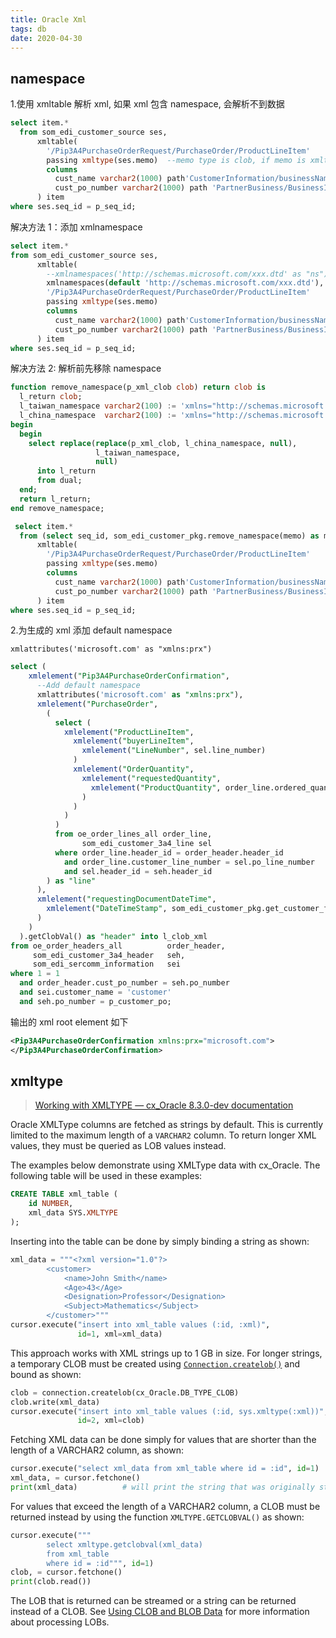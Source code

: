 ```yaml
---
title: Oracle Xml
tags: db
date: 2020-04-30
---
```


## namespace

1.使用 xmltable 解析 xml, 如果 xml 包含 namespace, 会解析不到数据

```sql
select item.*
  from som_edi_customer_source ses,
      xmltable(
        '/Pip3A4PurchaseOrderRequest/PurchaseOrder/ProductLineItem'
        passing xmltype(ses.memo)  --memo type is clob, if memo is xmltype can direct use passing ses.memo
        columns
          cust_name varchar2(1000) path'CustomerInformation/businessName',
          cust_po_number varchar2(1000) path 'PartnerBusiness/BusinessIdentifier'
      ) item
where ses.seq_id = p_seq_id;
```

解决方法 1：添加 xmlnamespace

```sql
select item.*
from som_edi_customer_source ses,
      xmltable(
        --xmlnamespaces('http://schemas.microsoft.com/xxx.dtd' as "ns"),
        xmlnamespaces(default 'http://schemas.microsoft.com/xxx.dtd'),
        '/Pip3A4PurchaseOrderRequest/PurchaseOrder/ProductLineItem'
        passing xmltype(ses.memo)
        columns
          cust_name varchar2(1000) path'CustomerInformation/businessName',
          cust_po_number varchar2(1000) path 'PartnerBusiness/BusinessIdentifier'
      ) item
where ses.seq_id = p_seq_id;
```

解决方法 2: 解析前先移除 namespace

```sql
function remove_namespace(p_xml_clob clob) return clob is
  l_return clob;
  l_taiwan_namespace varchar2(100) := 'xmlns="http://schemas.microsoft.com/xxx.dtd"';
  l_china_namespace  varchar2(100) := 'xmlns="http://schemas.microsoft.com/yyy.dtd"';
begin
  begin
    select replace(replace(p_xml_clob, l_china_namespace, null),
                   l_taiwan_namespace,
                   null)
      into l_return
      from dual;
  end;
  return l_return;
end remove_namespace;
```

```sql
 select item.*
  from (select seq_id, som_edi_customer_pkg.remove_namespace(memo) as memo from som_edi_customer_source) ses,
      xmltable(
        '/Pip3A4PurchaseOrderRequest/PurchaseOrder/ProductLineItem'
        passing xmltype(ses.memo)
        columns
          cust_name varchar2(1000) path'CustomerInformation/businessName',
          cust_po_number varchar2(1000) path 'PartnerBusiness/BusinessIdentifier'
      ) item
where ses.seq_id = p_seq_id;
```

2.为生成的 xml 添加 default namespace

`xmlattributes('microsoft.com' as "xmlns:prx")`

```sql
select (
    xmlelement("Pip3A4PurchaseOrderConfirmation",
      --Add default namespace
      xmlattributes('microsoft.com' as "xmlns:prx"),
      xmlelement("PurchaseOrder",
        (
          select (
            xmlelement("ProductLineItem",
              xmlelement("buyerLineItem",
                xmlelement("LineNumber", sel.line_number)
              )
              xmlelement("OrderQuantity",
                xmlelement("requestedQuantity",
                  xmlelement("ProductQuantity", order_line.ordered_quantity)
                )
              )
            )
          )
          from oe_order_lines_all order_line,
                som_edi_customer_3a4_line sel
          where order_line.header_id = order_header.header_id
            and order_line.customer_line_number = sel.po_line_number
            and sel.header_id = seh.header_id
        ) as "line"
      ),
      xmlelement("requestingDocumentDateTime",
        xmlelement("DateTimeStamp", som_edi_customer_pkg.get_customer_format_date(sysdate))
      )
    )
  ).getClobVal() as "header" into l_clob_xml
from oe_order_headers_all          order_header,
     som_edi_customer_3a4_header   seh,
     som_edi_sercomm_information   sei
where 1 = 1
  and order_header.cust_po_number = seh.po_number
  and sei.customer_name = 'customer'
  and seh.po_number = p_customer_po;
```

输出的 xml root element 如下

```xml
<Pip3A4PurchaseOrderConfirmation xmlns:prx="microsoft.com">
</Pip3A4PurchaseOrderConfirmation>
```

## xmltype

> [Working with XMLTYPE — cx_Oracle 8.3.0-dev documentation](https://cx-oracle.readthedocs.io/en/latest/user_guide/xml_data_type.html)

Oracle XMLType columns are fetched as strings by default. This is currently limited to the maximum length of a `VARCHAR2` column. To return longer XML values, they must be queried as LOB values instead.

The examples below demonstrate using XMLType data with cx_Oracle. The following table will be used in these examples:

```sql
CREATE TABLE xml_table (
    id NUMBER,
    xml_data SYS.XMLTYPE
);
```

Inserting into the table can be done by simply binding a string as shown:

```python
xml_data = """<?xml version="1.0"?>
        <customer>
            <name>John Smith</name>
            <Age>43</Age>
            <Designation>Professor</Designation>
            <Subject>Mathematics</Subject>
        </customer>"""
cursor.execute("insert into xml_table values (:id, :xml)",
               id=1, xml=xml_data)
```

This approach works with XML strings up to 1 GB in size. For longer strings, a temporary CLOB must be created using [`Connection.createlob()`](https://cx-oracle.readthedocs.io/en/latest/api_manual/connection.html#Connection.createlob) and bound as shown:

```python
clob = connection.createlob(cx_Oracle.DB_TYPE_CLOB)
clob.write(xml_data)
cursor.execute("insert into xml_table values (:id, sys.xmltype(:xml))",
               id=2, xml=clob)
```

Fetching XML data can be done simply for values that are shorter than the length of a VARCHAR2 column, as shown:

```python
cursor.execute("select xml_data from xml_table where id = :id", id=1)
xml_data, = cursor.fetchone()
print(xml_data)          # will print the string that was originally stored
```

For values that exceed the length of a VARCHAR2 column, a CLOB must be returned instead by using the function `XMLTYPE.GETCLOBVAL()` as shown:

```python
cursor.execute("""
        select xmltype.getclobval(xml_data)
        from xml_table
        where id = :id""", id=1)
clob, = cursor.fetchone()
print(clob.read())
```

The LOB that is returned can be streamed or a string can be returned instead of a CLOB. See [Using CLOB and BLOB Data](https://cx-oracle.readthedocs.io/en/latest/user_guide/lob_data.html#lobdata) for more information about processing LOBs.